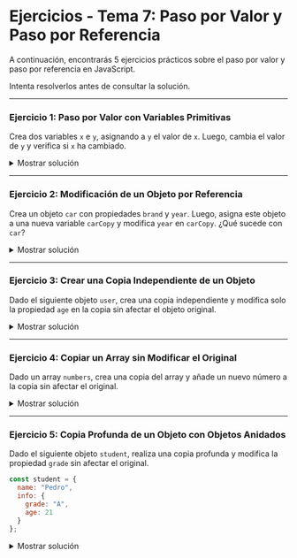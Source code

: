 # **Ejercicios - Tema 7: Paso por Valor y Paso por Referencia**

A continuación, encontrarás 5 ejercicios prácticos sobre el paso por valor y paso por referencia en JavaScript.

Intenta resolverlos antes de consultar la solución.

---

### **Ejercicio 1: Paso por Valor con Variables Primitivas**
Crea dos variables `x` e `y`, asignando a `y` el valor de `x`. Luego, cambia el valor de `y` y verifica si `x` ha cambiado.

<details><summary>Mostrar solución</summary>

```js
let x = 42;
let y = x;
y = 100;

console.log(x); // Salida: 42
console.log(y); // Salida: 100
```

</details>

---

### **Ejercicio 2: Modificación de un Objeto por Referencia**
Crea un objeto `car` con propiedades `brand` y `year`. Luego, asigna este objeto a una nueva variable `carCopy` y modifica `year` en `carCopy`. ¿Qué sucede con `car`?

<details><summary>Mostrar solución</summary>

```js
const car = { brand: "Toyota", year: 2020 };
const carCopy = car;
carCopy.year = 2025;

console.log(car.year); // Salida: 2025
console.log(carCopy.year); // Salida: 2025
```

</details>

---

### **Ejercicio 3: Crear una Copia Independiente de un Objeto**
Dado el siguiente objeto `user`, crea una copia independiente y modifica solo la propiedad `age` en la copia sin afectar el objeto original.

<details><summary>Mostrar solución</summary>

```js
const user = { name: "Elena", age: 30 };
const userCopy = { ...user };
userCopy.age = 35;

console.log(user.age); // Salida: 30
console.log(userCopy.age); // Salida: 35
```

</details>

---

### **Ejercicio 4: Copiar un Array sin Modificar el Original**
Dado un array `numbers`, crea una copia del array y añade un nuevo número a la copia sin afectar el original.

<details><summary>Mostrar solución</summary>

```js
const numbers = [10, 20, 30];
const numbersCopy = [...numbers];
numbersCopy.push(40);

console.log(numbers); // Salida: [10, 20, 30]
console.log(numbersCopy); // Salida: [10, 20, 30, 40]
```

</details>

---

### **Ejercicio 5: Copia Profunda de un Objeto con Objetos Anidados**
Dado el siguiente objeto `student`, realiza una copia profunda y modifica la propiedad `grade` sin afectar el original.

```js
const student = {
  name: "Pedro",
  info: {
    grade: "A",
    age: 21
  }
};
```

<details><summary>Mostrar solución</summary>

```js
const student = {
  name: "Pedro",
  info: {
    grade: "A",
    age: 21
  }
};

const studentCopy = JSON.parse(JSON.stringify(student));
studentCopy.info.grade = "B";

console.log(student.info.grade); // Salida: A
console.log(studentCopy.info.grade); // Salida: B
```

</details>

